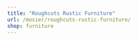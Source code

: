 ```yaml
---
title: "Roughcuts Rustic Furniture"
url: /mosier/roughcuts-rustic-furniture/
shop: furniture
---
```

